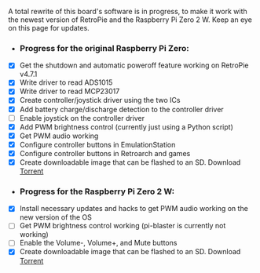 A total rewrite of this board's software is in progress, to make it work with the newest version of RetroPie and the Raspberry Pi Zero 2 W. Keep an eye on this page for updates.

+ ### Progress for the original Raspberry Pi Zero:
- [x] Get the shutdown and automatic poweroff feature working on RetroPie v4.7.1
- [x] Write driver to read ADS1015
- [x] Write driver to read MCP23017
- [x] Create controller/joystick driver using the two ICs
- [x] Add battery charge/discharge detection to the controller driver
- [ ] Enable joystick on the controller driver
- [x] Add PWM brightness control (currently just using a Python script)
- [x] Get PWM audio working
- [x] Configure controller buttons in EmulationStation
- [x] Configure controller buttons in Retroarch and games
- [x] Create downloadable image that can be flashed to an SD. Download [Torrent](https://othermod.com/wp-content/uploads/PSPi-Version-4-for-original-Pi-Zero-2021.11.18.torrent)

+ ### Progress for the Raspberry Pi Zero 2 W:
- [x] Install necessary updates and hacks to get PWM audio working on the new version of the OS
- [ ] Get PWM brightness control working (pi-blaster is currently not working)
- [ ] Enable the Volume-, Volume+, and Mute buttons
- [x] Create downloadable image that can be flashed to an SD. Download [Torrent](https://othermod.com/wp-content/uploads/PSPi-Version-4-for-new-Pi-Zero-2-W-2021.11.19.torrent)
